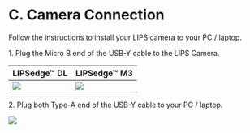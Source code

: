 # C. Camera Connection

Follow the instructions to install your LIPS camera to your PC / laptop.

1\. Plug the Micro B end of the USB-Y cable to the LIPS Camera.

| LIPSedge™ DL                                    | LIPSedge™ M3                                    |
| ----------------------------------------------- | ----------------------------------------------- |
| ![](<../../.gitbook/assets/global_camera/image (66) (1).png>) | ![](<../../.gitbook/assets/global_camera/image (56) (1).png>) |

2\. Plug both Type-A end of the USB-Y cable to your PC / laptop.

![](<../../.gitbook/assets/global_camera/image (59) (1).png>)
